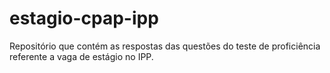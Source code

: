 # estagio-cpap-ipp
Repositório que contém as respostas das questões do teste de proficiência referente a vaga de estágio no IPP.
